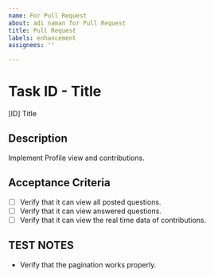 ```yaml
---
name: For Pull Request
about: adi naman for Pull Request
title: Pull Request
labels: enhancement
assignees: ''

---
```


# Task ID - Title
[ID] Title

## Description
Implement Profile view and contributions.

## Acceptance Criteria
- [ ]  Verify that it can view all posted questions.
- [ ]  Verify that it can view answered questions.
- [ ]  Verify that it can view the real time data of contributions.

## TEST NOTES
* Verify that the pagination works properly.
